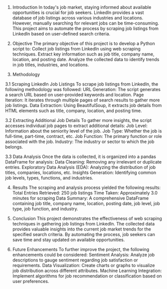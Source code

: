 1. Introduction
In today's job market, staying informed about available opportunities is crucial for job seekers. LinkedIn provides a vast database of job listings across various industries and locations. However, manually searching for relevant jobs can be time-consuming. This project aims to automate the process by scraping job listings from LinkedIn based on user-defined search criteria.

2. Objective
The primary objective of this project is to develop a Python script to:
Collect job listings from LinkedIn using web scraping techniques.
Extract key information such as job title, company name, location, and posting date.
Analyze the collected data to identify trends in job titles, industries, and locations.

3. Methodology

3.1 Scraping LinkedIn Job Listings
To scrape job listings from LinkedIn, the following methodology was followed:
URL Generation: The script generates a search URL based on user-provided keywords and location.
Page Iteration: It iterates through multiple pages of search results to gather more job listings.
Data Extraction: Using BeautifulSoup, it extracts job details from HTML elements such as title, company, location, and posting time.

3.2 Extracting Additional Job Details
To gather more insights, the script accesses individual job pages to extract additional details:
Job Level: Information about the seniority level of the job.
Job Type: Whether the job is full-time, part-time, contract, etc.
Job Function: The primary function or role associated with the job.
Industry: The industry or sector to which the job belongs.

3.3 Data Analysis
Once the data is collected, it is organized into a pandas DataFrame for analysis:
Data Cleaning: Removing any irrelevant or duplicate entries.
Exploratory Data Analysis (EDA): Analyzing the distribution of job titles, companies, locations, etc.
Insights Generation: Identifying common job levels, types, functions, and industries.

4. Results
The scraping and analysis process yielded the following results:
Total Entries Retrieved: 250 job listings
Time Taken: Approximately 3.0 minutes for scraping
Data Summary: A comprehensive DataFrame containing job title, company name, location, posting date, job level, job type, job function, and industry.

5. Conclusion
This project demonstrates the effectiveness of web scraping techniques in gathering job listings from LinkedIn. The collected data provides valuable insights into the current job market trends for the specified search criteria. By automating the process, job seekers can save time and stay updated on available opportunities.

6. Future Enhancements
To further improve the project, the following enhancements could be considered:
Sentiment Analysis: Analyze job descriptions to gauge sentiment regarding job satisfaction or requirements.
Data Visualization: Create charts or graphs to visualize job distribution across different attributes.
Machine Learning Integration: Implement algorithms for job recommendation or classification based on user preferences.
